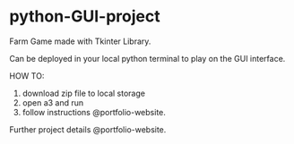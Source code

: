 # python-GUI-project
Farm Game made with Tkinter Library.

Can be deployed in your local python terminal to play on the GUI interface. 

HOW TO:

1. download zip file to local storage
2. open a3 and run 
3. follow instructions @portfolio-website.

Further project details @portfolio-website.

